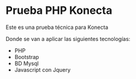 # Prueba PHP Konecta
Este es una prueba técnica para Konecta

Donde se van a aplicar las siguientes tecnologías:

*	PHP
*	Bootstrap
*	BD Mysql
*   Javascript con Jquery

